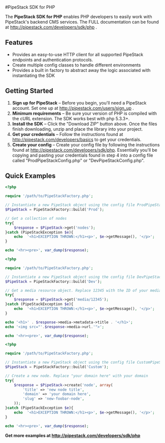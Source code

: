#PipeStack SDK for PHP

The **PipeStack SDK for PHP** enables PHP developers to easily work with PipeStack's backend CMS services. The FULL documentation can be found at http://pipestack.com/developers/sdk/php .

## Features

- Provides an easy-to-use HTTP client for all supported PipeStack endpoints and authentication protocols.
- Create multiple config classes to handle different environments
- Provides a built in factory to abstract away the logic associated with instantiating the SDK

## Getting Started
1. **Sign up for PipeStack** – Before you begin, you'll need a PipeStack account. Set one up at http://pipestack.com/users/sign_up .
2. **Minimum requirements** – Be sure your version of PHP is compiled with the cURL extension. The SDK works best with php 5.3.3+.
3. **Install the SDK** – Click the "Download ZIP" button above. Once the files finish downloading, unzip and place the library into your project.
4. **Get your credentials** – Follow the instructions found at http://pipestack.com/developers/basics to get your credentials.
5. **Create your config** – Create your config file by following the instructions found at http://pipestack.com/developers/sdk/php. Essentially you'll be copying and pasting your credentials found in step 4 into a config file called "ProdPipeStackConfig.php" or "DevPipeStackConfig.php".

## Quick Examples

```php
<?php

require '/path/to/PipeStackFactory.php';

// Instantiate a new PipeStack object using the config file ProdPipeStackConfig.php
$PipeStack = PipeStackFactory::build('Prod');

// Get a collection of nodes
try{
    $response = $PipeStack->get('nodes');
}catch (PipeStackException $e){
    echo  '<h1>EXCEPTION THROWN:</h1><p>', $e->getMessage(), '</p>';
}

echo '<hr><pre>', var_dump($response);

```

```php
<?php

require '/path/to/PipeStackFactory.php';

// Instantiate a new PipeStack object using the config file DevPipeStackConfig.php
$PipeStack = PipeStackFactory::build('Dev');

// Get a media resource object. Replace 12345 with the ID of your media resource
try{
    $response = $PipeStack->get('media/12345');
}catch (PipeStackException $e){
    echo  '<h1>EXCEPTION THROWN:</h1><p>', $e->getMessage(), '</p>';
}

echo '<h1>' . $response->media->metadata->title . '</h1>';
echo '<img src="'.$response->media->url.'">';

echo '<hr><pre>', var_dump($response);

```

```php
<?php

require '/path/to/PipeStackFactory.php';

// Instantiate a new PipeStack object using the config file CustomPipeStackConfig.php
$PipeStack = PipeStackFactory::build('Custom');

// Create a new node. Replace "your domain here" with your domain
try{
    $response = $PipeStack->create('node', array(
        'title' => 'new node title',
        'domain' => 'your domain here',
        'slug' => 'new-foobar-node',
    ));
}catch (PipeStackException $e){
    echo  '<h1>EXCEPTION THROWN:</h1><p>', $e->getMessage(), '</p>';
}

echo '<hr><pre>', var_dump($response);

```

**Get more examples at http://pipestack.com/developers/sdk/php**